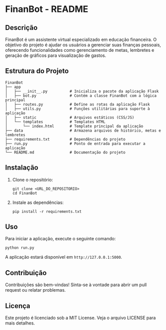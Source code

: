 # FinanBot - README

## Descrição
FinanBot é um assistente virtual especializado em educação financeira. O objetivo do projeto é ajudar os usuários a gerenciar suas finanças pessoais, oferecendo funcionalidades como gerenciamento de metas, lembretes e geração de gráficos para visualização de gastos.

## Estrutura do Projeto
```
FinanBot
├── app
│   ├── __init__.py          # Inicializa o pacote da aplicação Flask
│   ├── bot.py               # Contém a classe FinanBot com a lógica principal
│   ├── routes.py            # Define as rotas da aplicação Flask
│   ├── utils.py             # Funções utilitárias para suporte à aplicação
│   ├── static               # Arquivos estáticos (CSS/JS)
│   └── templates            # Templates HTML
│       └── index.html       # Template principal da aplicação
├── data                     # Armazena arquivos de histórico, metas e lembretes
├── requirements.txt         # Dependências do projeto
├── run.py                   # Ponto de entrada para executar a aplicação
└── README.md                # Documentação do projeto
```

## Instalação
1. Clone o repositório:
   ```
   git clone <URL_DO_REPOSITORIO>
   cd FinanBot
   ```

2. Instale as dependências:
   ```
   pip install -r requirements.txt
   ```

## Uso
Para iniciar a aplicação, execute o seguinte comando:
```
python run.py
```
A aplicação estará disponível em `http://127.0.0.1:5000`.

## Contribuição
Contribuições são bem-vindas! Sinta-se à vontade para abrir um pull request ou relatar problemas.

## Licença
Este projeto é licenciado sob a MIT License. Veja o arquivo LICENSE para mais detalhes.